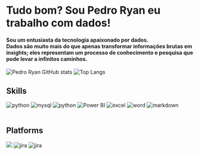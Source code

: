 # Tudo bom? Sou Pedro Ryan eu trabalho com dados!

#### Sou um entusiasta da tecnologia apaixonado por dados.<br> Dados são muito mais do que apenas transformar informações brutas em insights; eles representam um processo de conhecimento e pesquisa que pode levar a infinitos caminhos.

![Pedro Ryan GitHub stats](https://github-readme-stats.vercel.app/api?username=pedroryandatadev&show_icons=true&theme=dark) 
![Top Langs](https://github-readme-stats.vercel.app/api/top-langs/?username=pedroryandatadev&theme=dark)

## Skills

<div style="display: inline_block">
  
  <img alt="python" src="https://img.shields.io/badge/Python-14354C?style=for-the-badge&logo=python&logoColor=white" />
  <img alt="mysql" src="https://img.shields.io/badge/MySQL-00000F?style=for-the-badge&logo=mysql&logoColor=white" />
  <img alt="python" src="https://img.shields.io/badge/PostgreSQL-316192?style=for-the-badge&logo=postgresql&logoColor=white" />
  <img alt="Power BI" src="https://img.shields.io/badge/Power_BI-F2C811?style=for-the-badge&logo=power-bi&logoColor=black" />
  <img alt="excel" src="https://img.shields.io/badge/Microsoft_Excel-217346?style=for-the-badge&logo=microsoft-excel&logoColor=white" />
  <img alt="word" src="https://img.shields.io/badge/Microsoft_Word-2B579A?style=for-the-badge&logo=microsoft-word&logoColor=white" />
  <img alt="markdown" src="https://img.shields.io/badge/Markdown-000000?style=for-the-badge&logo=markdown&logoColor=white" />

</div><br/>

## Platforms
  <img src="https://img.shields.io/badge/Miro-050038?style=for-the-badge&logo=Miro&logoColor=white">
  <img alt="jira" src="https://img.shields.io/badge/Jira-0052CC?style=for-the-badge&logo=Jira&logoColor=white" />
  <img alt="jira" src="https://img.shields.io/badge/Trello-0052CC?style=for-the-badge&logo=trello&logoColor=white" />